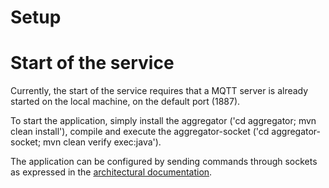 # Setup

# Start of the service
Currently, the start of the service requires that a MQTT server is already started on the local machine, on the default port (1887).

To start the application, simply install the aggregator ('cd aggregator; mvn clean install'), compile and execute the aggregator-socket ('cd aggregator-socket; mvn clean verify exec:java').

The application can be configured by sending commands through sockets as expressed in the [architectural documentation](https://log680-20193-15.logti.etsmtl.ca/plugins/docman/download/6]).

